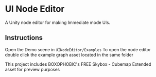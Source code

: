 # UI Node Editor
A Unity node editor for making Immediate mode UIs.

## Instructions

Open the Demo scene in `UINodeEditor/Examples`
To open the node editor double click the example graph asset located in the same folder

This project includes BOXOPHOBIC's FREE Skybox - Cubemap Extended asset for preview purposes
